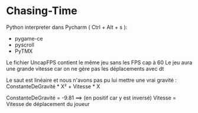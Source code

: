 # Chasing-Time

Python interpreter dans Pycharm ( Ctrl + Alt + s ):
- pygame-ce
- pyscroll
- PyTMX

Le fichier UncapFPS contient le même jeu sans les FPS cap à 60
Le jeu aura une grande vitesse car on ne gère pas les déplacements avec dt

Le saut est linéaire et nous n'avons pas pu lui mettre une vrai gravité :
ConstanteDeGravité * X² + Vitesse * X

ConstanteDeGravité = -9.81 ==> (en positif car y est inversé)
Vitesse = Vitesse de déplacement du joueur
